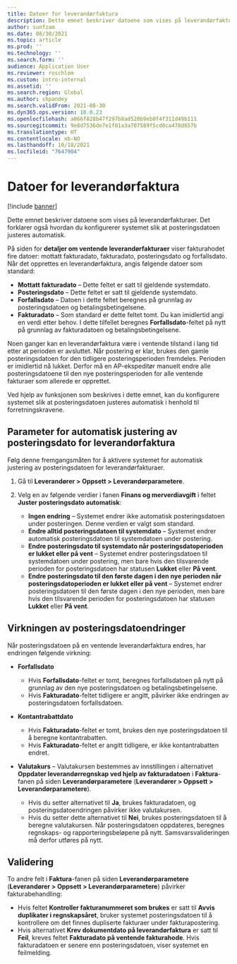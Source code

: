 ```yaml
---
title: Datoer for leverandørfaktura
description: Dette emnet beskriver datoene som vises på leverandørfakturaer. Det forklarer også hvordan du konfigurerer systemet slik at posteringsdatoen justeres automatisk.
author: sunfzam
ms.date: 08/30/2021
ms.topic: article
ms.prod: ''
ms.technology: ''
ms.search.form: ''
audience: Application User
ms.reviewer: roschlom
ms.custom: intro-internal
ms.assetid: ''
ms.search.region: Global
ms.author: shpandey
ms.search.validFrom: 2021-08-30
ms.dyn365.ops.version: 10.0.23
ms.openlocfilehash: a066f828b47f297b8ad520b9eb0f4f311d49b111
ms.sourcegitcommit: 9e8d7536de7e1f01a3a707589f5cd8ca478d657b
ms.translationtype: HT
ms.contentlocale: nb-NO
ms.lasthandoff: 10/18/2021
ms.locfileid: "7647904"
---
```

# <a name="vendor-invoice-dates"></a>Datoer for leverandørfaktura

[!include [banner](../includes/banner.md)]

Dette emnet beskriver datoene som vises på leverandørfakturaer. Det forklarer også hvordan du konfigurerer systemet slik at posteringsdatoen justeres automatisk.

På siden for **detaljer om ventende leverandørfakturaer** viser fakturahodet fire datoer: mottatt fakturadato, fakturadato, posteringsdato og forfallsdato. Når det opprettes en leverandørfaktura, angis følgende datoer som standard:

- **Mottatt fakturadato** – Dette feltet er satt til gjeldende systemdato.
- **Posteringsdato** – Dette feltet er satt til gjeldende systemdato. 
- **Forfallsdato** – Datoen i dette feltet beregnes på grunnlag av posteringsdatoen og betalingsbetingelsene.
- **Fakturadato** – Som standard er dette feltet tomt. Du kan imidlertid angi en verdi etter behov. I dette tilfellet beregnes **Forfallsdato**-feltet på nytt på grunnlag av fakturadatoen og betalingsbetingelsene.

Noen ganger kan en leverandørfaktura være i ventende tilstand i lang tid etter at perioden er avsluttet. Når postering er klar, brukes den gamle posteringsdatoen for den tidligere posteringsperioden fremdeles. Perioden er imidlertid nå lukket. Derfor må en AP-ekspeditør manuelt endre alle posteringsdatoene til den nye posteringsperioden for alle ventende fakturaer som allerede er opprettet.

Ved hjelp av funksjonen som beskrives i dette emnet, kan du konfigurere systemet slik at posteringsdatoen justeres automatisk i henhold til forretningskravene.

## <a name="parameter-for-automatically-adjusting-the-vendor-invoice-posting-date"></a>Parameter for automatisk justering av posteringsdato for leverandørfaktura

Følg denne fremgangsmåten for å aktivere systemet for automatisk justering av posteringsdatoen for leverandørfakturaer.

1.  Gå til **Leverandører \> Oppsett \> Leverandørparametere**.
2.  Velg en av følgende verdier i fanen **Finans og merverdiavgift** i feltet **Juster posteringsdato automatisk**:

    - **Ingen endring** – Systemet endrer ikke automatisk posteringsdatoen under posteringen. Denne verdien er valgt som standard.
    - **Endre alltid posteringsdatoen til systemdato** – Systemet endrer automatisk posteringsdatoen til systemdatoen under postering.
    - **Endre posteringsdato til systemdato når posteringsdatoperioden er lukket eller på vent** – Systemet endrer posteringsdatoen til systemdatoen under postering, men bare hvis den tilsvarende perioden for posteringsdatoen har statusen **Lukket** eller **På vent**.
    - **Endre posteringsdato til den første dagen i den nye perioden når posteringsdatoperioden er lukket eller på vent** – Systemet endrer posteringsdatoen til den første dagen i den nye perioden, men bare hvis den tilsvarende perioden for posteringsdatoen har statusen **Lukket** eller **På vent**.

## <a name="impact-of-posting-date-changes"></a>Virkningen av posteringsdatoendringer

Når posteringsdatoen på en ventende leverandørfaktura endres, har endringen følgende virkning:

- **Forfallsdato**

    - Hvis **Forfallsdato**-feltet er tomt, beregnes forfallsdatoen på nytt på grunnlag av den nye posteringsdatoen og betalingsbetingelsene.
    - Hvis **Fakturadato**-feltet tidligere er angitt, påvirker ikke endringen av posteringsdatoen forfallsdatoen.

- **Kontantrabattdato**

    - Hvis **Fakturadato**-feltet er tomt, brukes den nye posteringsdatoen til å beregne kontantrabatten.
    - Hvis **Fakturadato**-feltet er angitt tidligere, er ikke kontantrabatten endret.

- **Valutakurs** – Valutakursen bestemmes av innstillingen i alternativet **Oppdater leverandørregnskap ved hjelp av fakturadatoen** i **Faktura**-fanen på siden **Leverandørparametere** (**Leverandører \> Oppsett \> Leverandørparametere**).

    - Hvis du setter alternativet til **Ja**, brukes fakturadatoen, og posteringsdatoendringen påvirker ikke valutakursen.
    - Hvis du setter dette alternativet til **Nei**, brukes posteringsdatoen til å beregne valutakursen. Når posteringsdatoen oppdateres, beregnes regnskaps- og rapporteringsbeløpene på nytt. Samsvarsvalideringen må derfor utføres på nytt.

## <a name="validation"></a>Validering

To andre felt i **Faktura**-fanen på siden **Leverandørparametere** (**Leverandører \> Oppsett \> Leverandørparametere**) påvirker fakturabehandling:

- Hvis feltet **Kontroller fakturanummeret som brukes** er satt til **Avvis duplikater i regnskapsåret**, bruker systemet posteringsdatoen til å kontrollere om det finnes dupliserte fakturaer under fakturapostering.
- Hvis alternativet **Krev dokumentdato på leverandørfaktura** er satt til **Feil**, kreves feltet **Fakturadato på ventende fakturahode**. Hvis fakturadatoen er senere enn posteringsdatoen, viser systemet en feilmelding.
